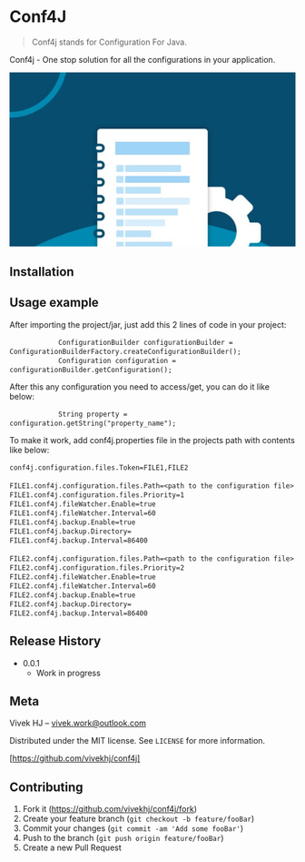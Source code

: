 # Conf4J
> Conf4j stands for Configuration For Java.



Conf4j - One stop solution for all the configurations in your application.

![](conf4j.jpg)

## Installation



## Usage example

After importing the project/jar, just add this 2 lines of code in your project:
```
			ConfigurationBuilder configurationBuilder = ConfigurationBuilderFactory.createConfigurationBuilder();
			Configuration configuration = configurationBuilder.getConfiguration();
```
After this any configuration you need to access/get, you can do it like below:
```
			String property = configuration.getString("property_name");		
```

To make it work, add conf4j.properties file in the projects path with contents like below:

```
conf4j.configuration.files.Token=FILE1,FILE2

FILE1.conf4j.configuration.files.Path=<path to the configuration file>
FILE1.conf4j.configuration.files.Priority=1
FILE1.conf4j.fileWatcher.Enable=true
FILE1.conf4j.fileWatcher.Interval=60
FILE1.conf4j.backup.Enable=true
FILE1.conf4j.backup.Directory=
FILE1.conf4j.backup.Interval=86400

FILE2.conf4j.configuration.files.Path=<path to the configuration file>
FILE2.conf4j.configuration.files.Priority=2
FILE2.conf4j.fileWatcher.Enable=true
FILE2.conf4j.fileWatcher.Interval=60
FILE2.conf4j.backup.Enable=true
FILE2.conf4j.backup.Directory=
FILE2.conf4j.backup.Interval=86400
```

## Release History

* 0.0.1
    * Work in progress

## Meta

Vivek HJ – vivek.work@outlook.com

Distributed under the MIT license. See ``LICENSE`` for more information.

[https://github.com/vivekhj/conf4j]

## Contributing

1. Fork it (<https://github.com/vivekhj/conf4j/fork>)
2. Create your feature branch (`git checkout -b feature/fooBar`)
3. Commit your changes (`git commit -am 'Add some fooBar'`)
4. Push to the branch (`git push origin feature/fooBar`)
5. Create a new Pull Request


